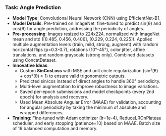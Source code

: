 ### Task: Angle Prediction
- **Model Type**: Convolutional Neural Network (CNN) using EfficientNet-B1.
- **Model Details**: Pre-trained on ImageNet, fine-tuned to predict sin(θ) and cos(θ) for angle prediction, addressing the periodicity of angles.
- **Pre-processing**: Images resized to 224x224, normalized with ImageNet mean and std ([0.485, 0.456, 0.406], [0.229, 0.224, 0.225]). Applied multiple augmentation levels (train, mild, strong, augment) with random horizontal flips (p=0.3-0.7), rotations (10°-45°), color jitter, affine translations, and random grayscale (strong only). Combined datasets using ConcatDataset.
- **Innovative Ideas**: 
  - Custom **SinCosLoss** with MSE and unit circle regularization (sin²(θ) + cos²(θ) ≈ 1) to ensure valid trigonometric outputs.
  - Predicted sin/cos instead of direct angles to handle 360° periodicity.
  - Multi-level augmentation to improve robustness to image variations.
  - Saved per-epoch submissions and model checkpoints (every 2nd epoch) for analysis and recovery.
  - Used Mean Absolute Angular Error (MAAE) for validation, accounting for angular periodicity by taking the minimum of absolute and wrapped differences.
- **Training**: Fine-tuned with Adam optimizer (lr=1e-4), ReduceLROnPlateau scheduler, and early stopping (patience=10) based on MAAE. Batch size of 16 balanced computation and memory.
